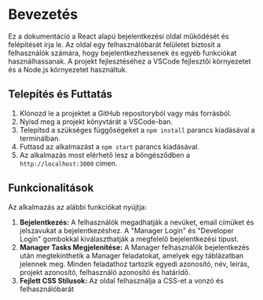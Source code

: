 <!DOCTYPE html>
<html lang="en">
<head>
<meta charset="UTF-8">
<meta name="viewport" content="width=device-width, initial-scale=1.0">
</head>
<body>

<h1>Bevezetés</h1>
<p>Ez a dokumentáció a React alapú bejelentkezési oldal működését és felépítését írja le. Az oldal egy felhasználóbarát felületet biztosít a felhasználók számára, hogy bejelentkezhessenek és egyéb funkciókat használhassanak. A projekt fejlesztéséhez a VSCode fejlesztői környezetet és a Node.js környezetet használtuk.</p>


<h2>Telepítés és Futtatás</h2>
<ol>
  <li>Klónozd le a projektet a GitHub repositoryból vagy más forrásból.</li>
  <li>Nyisd meg a projekt könyvtárát a VSCode-ban.</li>
  <li>Telepítsd a szükséges függőségeket a <code>npm install</code> parancs kiadásával a terminálban.</li>
  <li>Futtasd az alkalmazást a <code>npm start</code> parancs kiadásával.</li>
  <li>Az alkalmazás most elérhető lesz a böngésződben a <code>http://localhost:3000</code> címen.</li>
</ol>

<h2>Funkcionalitások</h2>
<p>Az alkalmazás az alábbi funkciókat nyújtja:</p>
<ol>
  <li><strong>Bejelentkezés:</strong> A felhasználók megadhatják a nevüket, email címüket és jelszavukat a bejelentkezéshez. A "Manager Login" és "Developer Login" gombokkal kiválaszthatják a megfelelő bejelentkezési típust.</li>
  <li><strong>Manager Tasks Megjelenítése:</strong> A Manager felhasználók bejelentkezés után megtekinthetik a Manager feladatokat, amelyek egy táblázatban jelennek meg. Minden feladathoz tartozik egyedi azonosító, név, leírás, projekt azonosító, felhasználó azonosító és határidő.</li>
  <li><strong>Fejlett CSS Stílusok:</strong> Az oldal felhasználja a CSS-et a vonzó és felhasználóbarát
